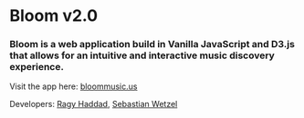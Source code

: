 # Bloom v2.0
### Bloom is a web application build in Vanilla JavaScript and D3.js that allows for an intuitive and interactive music discovery experience.

Visit the app here: [bloommusic.us](http://bloommusic.us)

Developers: [Ragy Haddad](https://github.com/ragyhaddad), [Sebastian Wetzel](https://github.com/swetzel)
